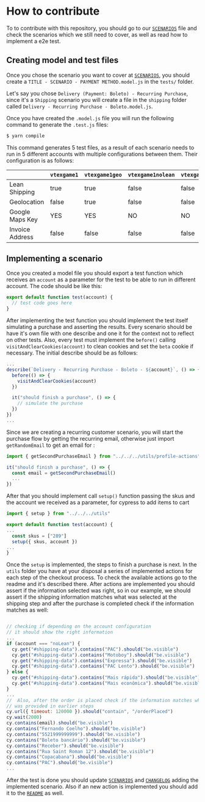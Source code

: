 # How to contribute

To to contribute with this repository, you should go to our [`SCENARIOS`](https://github.com/vtex/checkout-ui-tests/blob/master/SCENARIOS.md) file and check the scenarios which we still need to cover, as well as read how to implement a e2e test.

## Creating model and test files

Once you chose the scenario you want to cover at [`SCENARIOS`](https://github.com/vtex/checkout-ui-tests/blob/master/SCENARIOS.md), you should create a `TITLE - SCENARIO - PAYMENT METHOD.model.js` in the `tests/` folder.

Let's say you chose `Delivery (Payment: Boleto) - Recurring Purchase`, since it's a `Shipping` scenario you will create a file in the `shipping` folder called `Delivery - Recurring Purchase - Boleto.model.js`.

Once you have created the `.model.js` file you will run the following command to generate the `.test.js` files:

```sh
$ yarn compile
```

This command generates 5 test files, as a result of each scenario needs to run in 5 different accounts with multiple configurations between them. Their configuration is as follows:

|                 | `vtexgame1` | `vtexgame1geo` | `vtexgame1nolean` | `vtexgame1clean` | `vtexgame1invoice` |
| --------------- | ----------- | -------------- | ----------------- | ---------------- | ------------------ |
| Lean Shipping   | true        | true           | false             | false            | true               |
| Geolocation     | false       | true           | false             | false            | false              |
| Google Maps Key | YES         | YES            | NO                | NO               | NO                 |
| Invoice Address | false       | false          | false             | false            | true               |

## Implementing a scenario

Once you created a model file you should export a test function which receives an `account` as a parameter for the test to be able to run in different account. The code should be like this:

```js
export default function test(account) {
  // test code goes here
}
```

After implementing the test function you should implement the test itself simulating a purchase and asserting the results. Every scenario should be have it's own file with one describe and one it for the context not to reflect on other tests. Also, every test must implement the `before()` calling `visitAndClearCookies(account)` to clean cookies and set the `beta` cookie if necessary. The initial describe should be as follows:

```js
...
describe(`Delivery - Recurring Purchase - Boleto - ${account}`, () => {
  before(() => {
    visitAndClearCookies(account)
  })

  it("should finish a purchase", () => {
    // simulate the purchase
  })
})
...
```

Since we are creating a recurring customer scenario, you will start the purchase flow by getting the recurring email, otherwise just import `getRandomEmail` to get an email for :

```js
import { getSecondPurchaseEmail } from "../../../utils/profile-actions"

it("should finish a purchase", () => {
  const email = getSecondPurchaseEmail()
  ...
})
```

After that you should implement call `setup()` function passing the skus and the account we received as a parameter, for cypress to add items to cart

```js
import { setup } from "../../../utils"

export default function test(account) {
...
  const skus = ["289"]
  setup({ skus, account })
...
}
```

Once the `setup` is implemented, the steps to finish a purchase is next. In the `utils` folder you have at your disposal a series of implemented actions for each step of the checkout process. To check the available actions go to the readme and it's described there. After actions are implemented you should assert if the information selected was right, so in our example, we should assert if the shipping information matches what was selected at the shipping step and after the purchase is completed check if the information matches as well:

```js

// checking if depending on the account configuration
// it should show the right information
...
if (account === "noLean") {
  cy.get("#shipping-data").contains("PAC").should("be.visible")
  cy.get("#shipping-data").contains("Motoboy").should("be.visible")
  cy.get("#shipping-data").contains("Expressa").should("be.visible")
  cy.get("#shipping-data").contains("PAC Lento").should("be.visible")
} else {
  cy.get("#shipping-data").contains("Mais rápida").should("be.visible")
  cy.get("#shipping-data").contains("Mais econômica").should("be.visible")
}
...
//  Also, after the order is placed check if the information matches what
// was provided in earlier steps
cy.url({ timeout: 120000 }).should("contain", "/orderPlaced")
cy.wait(2000)
cy.contains(email).should("be.visible")
cy.contains("Fernando Coelho").should("be.visible")
cy.contains("5521999999999").should("be.visible")
cy.contains("Boleto bancário").should("be.visible")
cy.contains("Receber").should("be.visible")
cy.contains("Rua Saint Roman 12").should("be.visible")
cy.contains("Copacabana").should("be.visible")
cy.contains("PAC").should("be.visible")
...
```

After the test is done you should update [`SCENARIOS`](https://github.com/vtex/checkout-ui-tests/blob/master/SCENARIOS.md) and [`CHANGELOG`](https://github.com/vtex/checkout-ui-tests/blob/master/CHANGELOG.md) adding the implemented scenario. Also if an new action is implemented you should add it to the [`README`](https://github.com/vtex/checkout-ui-tests/blob/master/README.md) as well.
